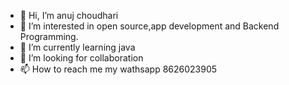 - 👋 Hi, I’m anuj choudhari
- 👀 I’m interested in open source,app development and Backend Programming.
- 🌱 I’m currently learning java
- 💞️ I’m looking for collaboration
- 📫 How to reach me my wathsapp 8626023905
<!---
choudharianuj/choudharianuj is a ✨ special ✨ repository because its `README.md` (this file) appears on your GitHub profile.
You can click the Preview link to take a look at your changes.
--->
